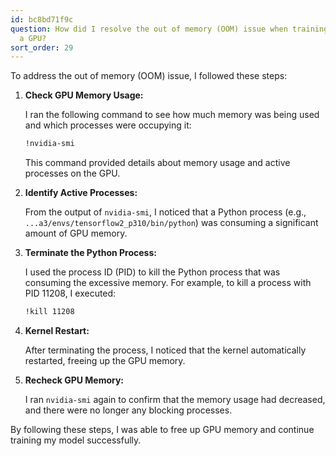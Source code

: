 ```yaml
---
id: bc8bd71f9c
question: How did I resolve the out of memory (OOM) issue when training my model on
  a GPU?
sort_order: 29
---
```


To address the out of memory (OOM) issue, I followed these steps:

1. **Check GPU Memory Usage:**
   
   I ran the following command to see how much memory was being used and which processes were occupying it:

   ```bash
   !nvidia-smi
   ```

   This command provided details about memory usage and active processes on the GPU.

2. **Identify Active Processes:**

   From the output of `nvidia-smi`, I noticed that a Python process (e.g., `...a3/envs/tensorflow2_p310/bin/python`) was consuming a significant amount of GPU memory.

3. **Terminate the Python Process:**

   I used the process ID (PID) to kill the Python process that was consuming the excessive memory. For example, to kill a process with PID 11208, I executed:

   ```bash
   !kill 11208
   ```

4. **Kernel Restart:**

   After terminating the process, I noticed that the kernel automatically restarted, freeing up the GPU memory.

5. **Recheck GPU Memory:**

   I ran `nvidia-smi` again to confirm that the memory usage had decreased, and there were no longer any blocking processes.

By following these steps, I was able to free up GPU memory and continue training my model successfully.